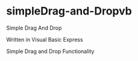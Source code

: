 # simpleDrag-and-Dropvb
Simple Drag And Drop

Written in Visual Basic Express

Simple Drag and Drop Functionality
